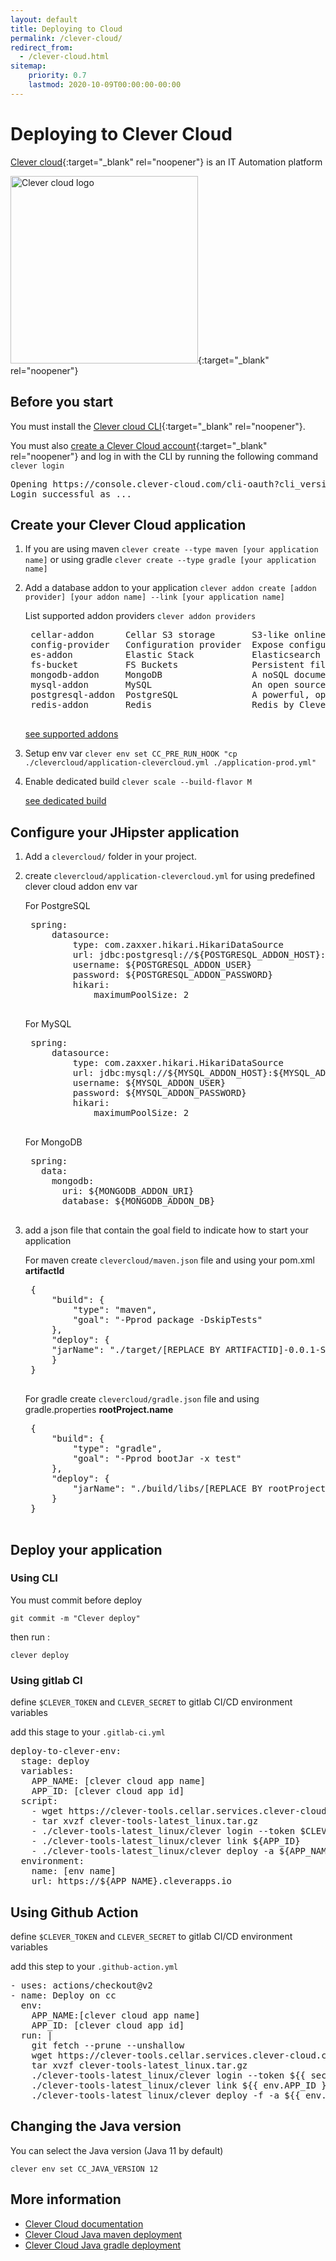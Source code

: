 ```yaml
---
layout: default
title: Deploying to Cloud
permalink: /clever-cloud/
redirect_from:
  - /clever-cloud.html
sitemap:
    priority: 0.7
    lastmod: 2020-10-09T00:00:00-00:00
---
```


# Deploying to Clever Cloud
[Clever cloud](https://www.clever-cloud.com/){:target="_blank" rel="noopener"} is an IT Automation platform

[<img src="{{ site.url }}/images/logo/logo_clever_cloud.png" alt="Clever cloud logo" width="300px" />](https://www.clever-cloud.com/){:target="_blank" rel="noopener"}

## Before you start

You must install the [Clever cloud CLI](https://www.clever-cloud.com/doc/clever-tools/getting_started/){:target="_blank" rel="noopener"}.

You must also [create a Clever Cloud account](https://api.clever-cloud.com/v2/sessions/signup){:target="_blank" rel="noopener"} and log in with the CLI by running the following command `clever login`
<pre>
Opening https://console.clever-cloud.com/cli-oauth?cli_version=2.7.1&cli_token=XXX in your browser to log you in…
Login successful as ...
</pre>


## Create your Clever Cloud application

1. If you are using maven `clever create --type maven [your application name]` or using gradle `clever create --type gradle [your application name]`

2. Add a database addon to your application `clever addon create [addon provider] [your addon name] --link [your application name]`

    List supported addon providers `clever addon providers`
    <pre>
    cellar-addon      Cellar S3 storage       S3-like online file storage web service
    config-provider   Configuration provider  Expose configuration to your applications  (via environment variables)
    es-addon          Elastic Stack           Elasticsearch with Kibana and APM server as options
    fs-bucket         FS Buckets              Persistent file system for your application
    mongodb-addon     MongoDB                 A noSQL document-oriented database
    mysql-addon       MySQL                   An open source relational database management system
    postgresql-addon  PostgreSQL              A powerful, open source object-relational database system
    redis-addon       Redis                   Redis by Clever Cloud is an in-memory key-value data store, powered by Clever Cloud
    </pre>

    [see supported addons](https://www.clever-cloud.com/doc/addons/clever-cloud-addons/#available-add-ons)

3. Setup env var `clever env set CC_PRE_RUN_HOOK "cp ./clevercloud/application-clevercloud.yml ./application-prod.yml"`

4. Enable dedicated build `clever scale --build-flavor M`

    [see dedicated build](https://www.clever-cloud.com/doc/admin-console/apps-management/#dedicated-build)


## Configure your JHipster application
1. Add a `clevercloud/` folder in your project.

2. create `clevercloud/application-clevercloud.yml` for using predefined clever cloud addon env var

    For PostgreSQL
    <pre>
    spring:
        datasource:
            type: com.zaxxer.hikari.HikariDataSource        
            url: jdbc:postgresql://${POSTGRESQL_ADDON_HOST}:${POSTGRESQL_ADDON_PORT}/${POSTGRESQL_ADDON_DB}?useUnicode=true&characterEncoding=utf8&useSSL=false
            username: ${POSTGRESQL_ADDON_USER}
            password: ${POSTGRESQL_ADDON_PASSWORD}
            hikari:
                maximumPoolSize: 2
    </pre>

    For MySQL
    <pre>
    spring:
        datasource:
            type: com.zaxxer.hikari.HikariDataSource        
            url: jdbc:mysql://${MYSQL_ADDON_HOST}:${MYSQL_ADDON_PORT}/${MYSQL_ADDON_DB}?useUnicode=true&characterEncoding=utf8&useSSL=false
            username: ${MYSQL_ADDON_USER}
            password: ${MYSQL_ADDON_PASSWORD}
            hikari:
                maximumPoolSize: 2
    </pre>

    For MongoDB
    <pre>
    spring:
      data:
        mongodb:
          uri: ${MONGODB_ADDON_URI}
          database: ${MONGODB_ADDON_DB}
    </pre>



3. add a json file that contain the goal field to indicate how to start your application

    For maven
    create `clevercloud/maven.json` file and using your pom.xml **artifactId**
    
    <pre>
    {
        "build": {
            "type": "maven",
            "goal": "-Pprod package -DskipTests"
        },
        "deploy": {
        "jarName": "./target/[REPLACE BY ARTIFACTID]-0.0.1-SNAPSHOT.jar"
        }
    }
    </pre>

    For gradle
    create `clevercloud/gradle.json` file  and using gradle.properties **rootProject.name**

    <pre>
    {
        "build": {
            "type": "gradle",
            "goal": "-Pprod bootJar -x test"
        },
        "deploy": {
            "jarName": "./build/libs/[REPLACE BY rootProject.name]-0.0.1-SNAPSHOT.jar"
        }
    }
    </pre>

## Deploy your application
### Using CLI
You must commit before deploy

`git commit -m "Clever deploy"`

then run :

`clever deploy`

### Using gitlab CI

define `$CLEVER_TOKEN` and `CLEVER_SECRET` to gitlab CI/CD environment variables

add this stage to your `.gitlab-ci.yml`
<pre>
deploy-to-clever-env:
  stage: deploy
  variables:
    APP_NAME: [clever cloud app name]
    APP_ID: [clever cloud app id]
  script:
    - wget https://clever-tools.cellar.services.clever-cloud.com/releases/latest/clever-tools-latest_linux.tar.gz
    - tar xvzf clever-tools-latest_linux.tar.gz
    - ./clever-tools-latest_linux/clever login --token $CLEVER_TOKEN --secret $CLEVER_SECRET
    - ./clever-tools-latest_linux/clever link ${APP_ID}
    - ./clever-tools-latest_linux/clever deploy -a ${APP_NAME}
  environment:
    name: [env name]
    url: https://${APP_NAME}.cleverapps.io
</pre>

## Using Github Action

define `$CLEVER_TOKEN` and `CLEVER_SECRET` to gitlab CI/CD environment variables

add this step to your `.github-action.yml`
<pre>
- uses: actions/checkout@v2
- name: Deploy on cc
  env:
    APP_NAME:[clever cloud app name]
    APP_ID: [clever cloud app id]
  run: |
    git fetch --prune --unshallow
    wget https://clever-tools.cellar.services.clever-cloud.com/releases/latest/clever-tools-latest_linux.tar.gz
    tar xvzf clever-tools-latest_linux.tar.gz
    ./clever-tools-latest_linux/clever login --token ${{ secrets.CLEVER_TOKEN }} --secret ${{ secrets.CLEVER_SECRET }}
    ./clever-tools-latest_linux/clever link ${{ env.APP_ID }}
    ./clever-tools-latest_linux/clever deploy -f -a ${{ env.APP_NAME }}
</pre>

## Changing the Java version

You can select the Java version (Java 11 by default)
```
clever env set CC_JAVA_VERSION 12
```

## More information

*   [Clever Cloud documentation](https://www.clever-cloud.com/doc/)
*   [Clever Cloud Java maven deployment](https://www.clever-cloud.com/doc/java/java-maven/)
*   [Clever Cloud Java gradle deployment](https://www.clever-cloud.com/doc/java/java-gradle/)

